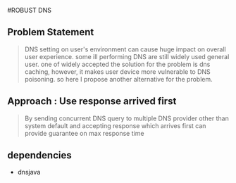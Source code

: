 #ROBUST DNS
 
## Problem Statement 
> DNS setting on user's environment can cause huge impact on overall user experience. some ill performing DNS are still 
widely used general user. one of widely accepted the solution for the problem is dns caching, however, it makes user device 
more vulnerable to DNS poisoning. so here I propose another alternative for the problem. 

## Approach : Use response arrived first
> By sending concurrent DNS query to multiple DNS provider other than system default and accepting response which arrives first can provide guarantee on max response time


## dependencies 
 - dnsjava